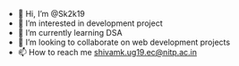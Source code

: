 - 👋 Hi, I’m @Sk2k19
- 👀 I’m interested in development project
- 🌱 I’m currently learning DSA
- 💞️ I’m looking to collaborate on web development projects 
- 📫 How to reach me shivamk.ug19.ec@nitp.ac.in


<!---
Sk2k19/Sk2k19 is a ✨ special ✨ repository because its `README.md` (this file) appears on your GitHub profile.
You can click the Preview link to take a look at your changes.
--->
